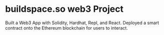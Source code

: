 # buildspace.so web3 Project

Built a Web3 App with Solidity, Hardhat, Repl, and React. 
Deployed a smart contract onto the Ethereum blockchain for users to interact.
